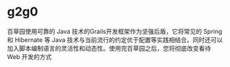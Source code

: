 g2g0
====

百草园使用可靠的 Java 技术的Grails开发框架作为坚强后盾，它将常见的 Spring 和 Hibernate 等 Java 技术与当前流行的约定优于配置等实践相结合。同时还可以加入脚本编制语言的灵活性和动态性。使用完百草园之后，您将彻底改变看待 Web 开发的方式